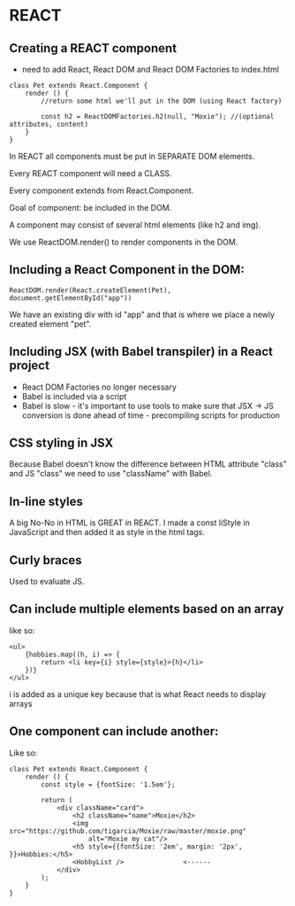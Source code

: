 # REACT

## Creating a REACT component

- need to add React, React DOM and React DOM Factories to index.html
```
class Pet extends React.Component {
    render () {
        //return some html we'll put in the DOM (using React factory)

        const h2 = ReactDOMFactories.h2(null, "Moxie"); //(optional attributes, content)
    }
}

```

In REACT all components must be put in SEPARATE DOM elements.

Every REACT component will need a CLASS.

Every component extends from React.Component.

Goal of component: be included in the DOM.

A component may consist of several html elements (like h2 and img).

We use ReactDOM.render() to render components in the DOM.

## Including a React Component in the DOM:

```
ReactDOM.render(React.createElement(Pet), document.getElementById("app"))
```
We have an existing div with id "app" and that is where we place a newly created element "pet".

## Including JSX (with Babel transpiler) in a React project

- React DOM Factories no longer necessary
- Babel is included via a script
- Babel is slow - it's important to use tools to make sure that JSX -> JS conversion is done ahead of time - precompiling scripts for production

## CSS styling in JSX

Because Babel doesn't know the difference between HTML attribute "class" and JS "class" we need to use "className" with Babel.

## In-line styles

A big No-No in HTML is GREAT in REACT.
I made a const liStyle in JavaScript and then added it as style in the html tags. 

## Curly braces

Used to evaluate JS. 

## Can include multiple elements based on an array

like so:

```
<ul>
    {hobbies.map((h, i) => {
        return <li key={i} style={style}>{h}</li>
    })}
</ul>
```
i is added as a unique key because that is what React needs to display arrays

## One component can include another:

Like so:

```
class Pet extends React.Component {
    render () {
        const style = {fontSize: '1.5em'};
        
        return (
            <div className="card">
                <h2 className="name">Moxie</h2>
                <img src="https://github.com/tigarcia/Moxie/raw/master/moxie.png"
                    alt="Moxie my cat"/> 
                <h5 style={{fontSize: '2em', margin: '2px', }}>Hobbies:</h5>
                <HobbyList />               <------
            </div> 
        );
    }
}
```